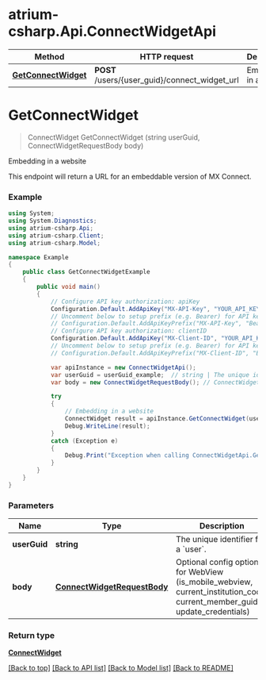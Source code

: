 # atrium-csharp.Api.ConnectWidgetApi

Method | HTTP request | Description
------------- | ------------- | -------------
[**GetConnectWidget**](ConnectWidgetApi.md#getconnectwidget) | **POST** /users/{user_guid}/connect_widget_url | Embedding in a website


<a name="getconnectwidget"></a>
# **GetConnectWidget**
> ConnectWidget GetConnectWidget (string userGuid, ConnectWidgetRequestBody body)

Embedding in a website

This endpoint will return a URL for an embeddable version of MX Connect.

### Example
```csharp
using System;
using System.Diagnostics;
using atrium-csharp.Api;
using atrium-csharp.Client;
using atrium-csharp.Model;

namespace Example
{
    public class GetConnectWidgetExample
    {
        public void main()
        {
            // Configure API key authorization: apiKey
            Configuration.Default.AddApiKey("MX-API-Key", "YOUR_API_KEY");
            // Uncomment below to setup prefix (e.g. Bearer) for API key, if needed
            // Configuration.Default.AddApiKeyPrefix("MX-API-Key", "Bearer");
            // Configure API key authorization: clientID
            Configuration.Default.AddApiKey("MX-Client-ID", "YOUR_API_KEY");
            // Uncomment below to setup prefix (e.g. Bearer) for API key, if needed
            // Configuration.Default.AddApiKeyPrefix("MX-Client-ID", "Bearer");

            var apiInstance = new ConnectWidgetApi();
            var userGuid = userGuid_example;  // string | The unique identifier for a `user`.
            var body = new ConnectWidgetRequestBody(); // ConnectWidgetRequestBody | Optional config options for WebView (is_mobile_webview, current_institution_code, current_member_guid, update_credentials)

            try
            {
                // Embedding in a website
                ConnectWidget result = apiInstance.GetConnectWidget(userGuid, body);
                Debug.WriteLine(result);
            }
            catch (Exception e)
            {
                Debug.Print("Exception when calling ConnectWidgetApi.GetConnectWidget: " + e.Message );
            }
        }
    }
}
```

### Parameters

Name | Type | Description  | Notes
------------- | ------------- | ------------- | -------------
 **userGuid** | **string**| The unique identifier for a &#x60;user&#x60;. | 
 **body** | [**ConnectWidgetRequestBody**](ConnectWidgetRequestBody.md)| Optional config options for WebView (is_mobile_webview, current_institution_code, current_member_guid, update_credentials) | 

### Return type

[**ConnectWidget**](ConnectWidget.md)

[[Back to top]](#) [[Back to API list]](../README.md#documentation-for-api-endpoints) [[Back to Model list]](../README.md#documentation-for-models) [[Back to README]](../README.md)

